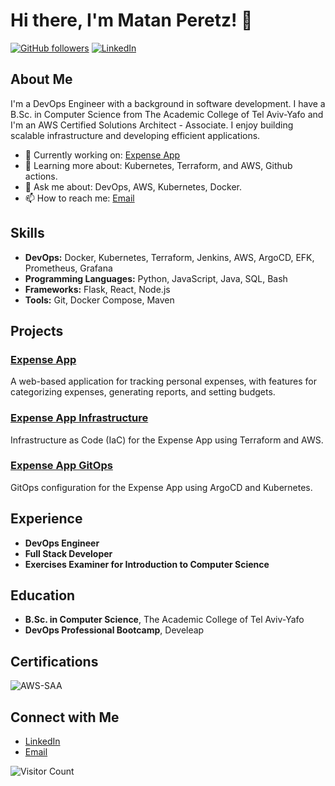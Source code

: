 # Hi there, I'm Matan Peretz! 👋

[![GitHub followers](https://img.shields.io/github/followers/MatanP12?label=Follow&style=social)](https://github.com/MatanP12)
[![LinkedIn](https://img.shields.io/badge/LinkedIn-Connect-blue)](https://www.linkedin.com/in/matan-peretz/)

## About Me

I'm a DevOps Engineer with a background in software development. I have a B.Sc. in Computer Science from The Academic College of Tel Aviv-Yafo and I'm an AWS Certified Solutions Architect - Associate. I enjoy building scalable infrastructure and developing efficient applications.

- 💼 Currently working on: [Expense App](https://github.com/MatanP12/expense-app)
- 🌱 Learning more about: Kubernetes, Terraform, and AWS, Github actions.
- 💬 Ask me about: DevOps, AWS, Kubernetes, Docker.
- 📫 How to reach me: [Email](mailto:matanp103@gmail.com)

## Skills

- **DevOps:** Docker, Kubernetes, Terraform, Jenkins, AWS, ArgoCD, EFK, Prometheus, Grafana
- **Programming Languages:** Python, JavaScript, Java, SQL, Bash
- **Frameworks:** Flask, React, Node.js
- **Tools:** Git, Docker Compose, Maven

## Projects

### [Expense App](https://github.com/MatanP12/expense-app)
A web-based application for tracking personal expenses, with features for categorizing expenses, generating reports, and setting budgets.

### [Expense App Infrastructure](https://github.com/MatanP12/expense-app-infra)
Infrastructure as Code (IaC) for the Expense App using Terraform and AWS.

### [Expense App GitOps](https://github.com/MatanP12/expense-app-gitops)
GitOps configuration for the Expense App using ArgoCD and Kubernetes.

## Experience

- **DevOps Engineer**
- **Full Stack Developer**
- **Exercises Examiner for Introduction to Computer Science**

## Education

- **B.Sc. in Computer Science**, The Academic College of Tel Aviv-Yafo
- **DevOps Professional Bootcamp**, Develeap

## Certifications
![AWS-SAA](https://d1.awsstatic.com/training-and-certification/certification-badges/AWS-Certified-Solutions-Architect-Associate_badge.3419559c682629072f1eb968d59dea0741772c0f.png)
## Connect with Me

- [LinkedIn](https://www.linkedin.com/in/matan-peretz/)
- [Email](mailto:your-email@example.com)

<!-- Optional: Add a visitor counter -->
![Visitor Count](https://profile-counter.glitch.me/MatanP12/count.svg)
